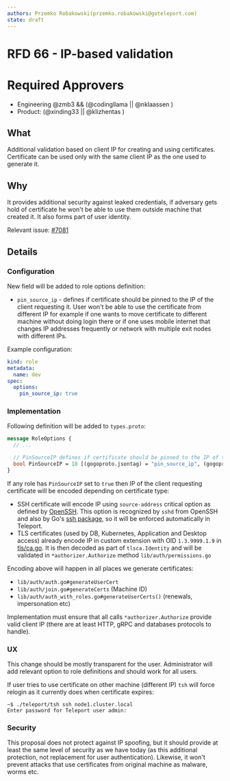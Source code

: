 ```yaml
---
authors: Przemko Robakowski(przemko.robakowski@goteleport.com)
state: draft
---
```


# RFD 66 - IP-based validation

# Required Approvers

* Engineering @zmb3 && (@codingllama || @nklaassen )
* Product: (@xinding33 || @klizhentas )

## What

Additional validation based on client IP for creating and using certificates. Certificate can be used only with the same
client IP as the one used to generate it.

## Why

It provides additional security against leaked credentials, if adversary gets hold of certificate he won't be able to
use them outside machine that created it. It also forms part of user identity.

Relevant issue: [#7081](https://github.com/gravitational/teleport/issues/7081)

## Details

### Configuration

New field will be added to role options definition:

* `pin_source_ip` - defines if certificate should be pinned to the IP of the client requesting it. User won't be able to
  use the certificate from different IP for example if one wants to move certificate to different machine without doing
  login there or if one uses mobile internet that changes IP addresses frequently or network with multiple exit nodes
  with different IPs.

Example configuration:

```yaml
kind: role
metadata:
  name: dev
spec:
  options:
    pin_source_ip: true
```

### Implementation

Following definition will be added to `types.proto`:

```protobuf
message RoleOptions {
  // ...

  // PinSourceIP defines if certificate should be pinned to the IP of the client requesting it.
  bool PinSourceIP = 18 [(gogoproto.jsontag) = "pin_source_ip", (gogoproto.casttype) = "Bool"];
}
```

If any role has `PinSourceIP` set to `true` then IP of the client requesting certificate will be encoded depending on
certificate type:

* SSH certificate will encode IP using `source-address` critical option as defined
  by [OpenSSH](https://cvsweb.openbsd.org/src/usr.bin/ssh/PROTOCOL.certkeys?annotate=HEAD). This option is recognized
  by `sshd` from OpenSSH and also by Go's [ssh package](https://pkg.go.dev/golang.org/x/crypto/ssh), so it will be
  enforced automatically in Teleport.
* TLS certificates (used by DB, Kubernetes, Application and Desktop access) already encode IP in custom extension with
  OID
  `1.3.9999.1.9` in [tls/ca.go](tls/ca.go). It is then decoded as part of `tlsca.Identity` and will be validated
  in `*authorizer.Authorize` method `lib/auth/permissions.go`

Encoding above will happen in all places we generate certificates:

* `lib/auth/auth.go#generateUserCert`
* `lib/auth/join.go#generateCerts` (Machine ID)
* `lib/auth/auth_with_roles.go#generateUserCerts()` (renewals, impersonation etc)

Implementation must ensure that all calls `*authorizer.Authorize` provide valid client IP (there are at least HTTP, gRPC
and databases protocols to handle).

### UX

This change should be mostly transparent for the user. Administrator will add relevant option to role definitions and
should work for all users.

If user tries to use certificate on other machine (different IP) `tsh` will force relogin as it currently does when
certificate expires:

```shell
~$ ./teleport/tsh ssh node1.cluster.local
Enter password for Teleport user admin:
```

### Security

This proposal does not protect against IP spoofing, but it should provide at least the same level of security as we have
today (as this additional protection, not replacement for user authentication). Likewise, it won't prevent attacks that
use certificates from original machine as malware, worms etc.
